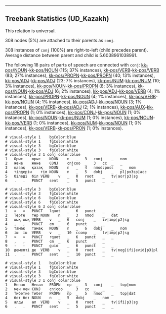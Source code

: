 

--------------------------------------------------------------------------------

## Treebank Statistics (UD_Kazakh)

This relation is universal.

308 nodes (5%) are attached to their parents as `conj`.

308 instances of `conj` (100%) are right-to-left (child precedes parent).
Average distance between parent and child is 5.6038961038961.

The following 18 pairs of parts of speech are connected with `conj`: [kk-pos/NOUN]()-[kk-pos/NOUN]() (115; 37% instances), [kk-pos/VERB]()-[kk-pos/VERB]() (83; 27% instances), [kk-pos/PROPN]()-[kk-pos/PROPN]() (40; 13% instances), [kk-pos/ADJ]()-[kk-pos/ADJ]() (23; 7% instances), [kk-pos/NUM]()-[kk-pos/NUM]() (10; 3% instances), [kk-pos/NOUN]()-[kk-pos/PROPN]() (8; 3% instances), [kk-pos/NOUN]()-[kk-pos/ADJ]() (6; 2% instances), [kk-pos/ADJ]()-[kk-pos/VERB]() (4; 1% instances), [kk-pos/PROPN]()-[kk-pos/NOUN]() (4; 1% instances), [kk-pos/VERB]()-[kk-pos/NOUN]() (4; 1% instances), [kk-pos/ADJ]()-[kk-pos/NOUN]() (3; 1% instances), [kk-pos/VERB]()-[kk-pos/ADJ]() (2; 1% instances), [kk-pos/AUX]()-[kk-pos/PROPN]() (1; 0% instances), [kk-pos/CONJ]()-[kk-pos/NOUN]() (1; 0% instances), [kk-pos/NOUN]()-[kk-pos/NUM]() (1; 0% instances), [kk-pos/NOUN]()-[kk-pos/VERB]() (1; 0% instances), [kk-pos/NUM]()-[kk-pos/NOUN]() (1; 0% instances), [kk-pos/VERB]()-[kk-pos/PRON]() (1; 0% instances).


~~~ conllu
# visual-style 1	bgColor:blue
# visual-style 1	fgColor:white
# visual-style 3	bgColor:blue
# visual-style 3	fgColor:white
# visual-style 3 1 conj	color:blue
1	Орыс	орыс	NOUN	n	_	3	conj	_	nom
2	және	және	CONJ	cnjcoo	_	3	cc	_	_
3	қазақ	қазақ	NOUN	n	_	4	nmod:poss	_	nom
4	тілдерін	тіл	NOUN	n	_	5	dobj	_	pl|px3sp|acc
5	біледі	біл	VERB	v	_	0	root	_	tv|aor|p3|sg
6	.	.	PUNCT	sent	_	5	punct	_	_

~~~


~~~ conllu
# visual-style 3	bgColor:blue
# visual-style 3	fgColor:white
# visual-style 6	bgColor:blue
# visual-style 6	fgColor:white
# visual-style 6 3 conj	color:blue
1	«	«	PUNCT	lquot	_	6	punct	_	_
2	Төрге	төр	NOUN	n	_	3	nmod	_	dat
3	шық	шық	VERB	v	_	6	conj	_	iv|imp|p2|sg
4	,	,	PUNCT	cm	_	6	punct	_	_
5	тамақ	тамақ	NOUN	n	_	6	dobj	_	nom
6	іш	іш	VERB	v	_	10	ccomp	_	tv|imp|p2|sg
7	»	»	PUNCT	rquot	_	6	punct	_	_
8	,	,	PUNCT	cm	_	6	punct	_	_
9	-	-	PUNCT	guio	_	6	punct	_	_
10	демепті	де	VERB	v	_	0	root	_	tv|neg|ifi|evid|p3|pl
11	.	.	PUNCT	sent	_	10	punct	_	_

~~~


~~~ conllu
# visual-style 1	bgColor:blue
# visual-style 1	fgColor:white
# visual-style 3	bgColor:blue
# visual-style 3	fgColor:white
# visual-style 3 1 conj	color:blue
1	Непал	Непал	PROPN	np	_	3	conj	_	top|nom
2	мен	мен	CONJ	cnjcoo	_	3	cc	_	_
3	Тибетке	Тибет	PROPN	np	_	5	nmod	_	top|dat
4	бет	бет	NOUN	n	_	5	dobj	_	nom
5	алды	ал	VERB	v	_	0	root	_	tv|ifi|p3|sg
6	.	.	PUNCT	sent	_	5	punct	_	_

~~~


